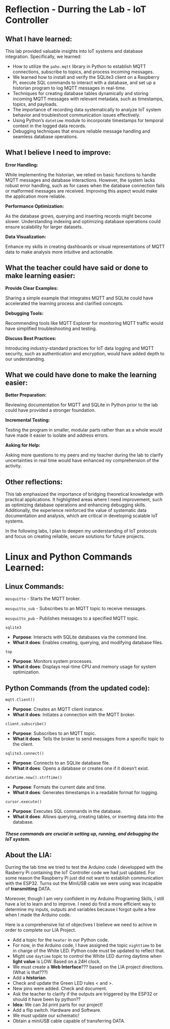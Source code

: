 
# Reflection - Durring the Lab - IoT Controller

## What I have learned: 

This lab provided valuable insights into IoT systems and database integration. Specifically, we learned:

* How to utilize the `paho.mqtt` library in Python to establish MQTT connections, subscribe to topics, and process incoming messages.
* We learned how to install and verify the SQLite3 client on a Raspberry Pi, execute SQL commands to interact with a database, and set up a historian program to log MQTT messages in real-time. 
* Techniques for creating database tables dynamically and storing incoming MQTT messages with relevant metadata, such as timestamps, topics, and payloads.
* The importance of recording data systematically to analyze IoT system behavior and troubleshoot communication issues effectively.
* Using Python’s `datetime` module to incorporate timestamps for temporal context in the logged data records.
* Debugging techniques that ensure reliable message handling and seamless database operations.

## What I believe I need to improve: 

__Error Handling:__

While implementing the historian, we relied on basic functions to handle MQTT messages and database interactions. However, the system lacks robust error handling, such as for cases when the database connection fails or malformed messages are received. Improving this aspect would make the application more reliable.

__Performance Optimization:__

As the database grows, querying and inserting records might become slower. Understanding indexing and optimizing database operations could ensure scalability for larger datasets.

__Data Visualization:__

Enhance my skills in creating dashboards or visual representations of MQTT data to make analysis more intuitive and actionable.

## What the teacher could have said or done to make learning easier: 

__Provide Clear Examples:__

Sharing a simple example that integrates MQTT and SQLite could have accelerated the learning process and clarified concepts.

__Debugging Tools:__

Recommending tools like MQTT Explorer for monitoring MQTT traffic would have simplified troubleshooting and testing.

__Discuss Best Practices:__

Introducing industry-standard practices for IoT data logging and MQTT security, such as authentication and encryption, would have added depth to our understanding.

## What we could have done to make the learning easier: 

__Better Preparation:__

Reviewing documentation for MQTT and SQLite in Python prior to the lab could have provided a stronger foundation.

__Incremental Testing:__

Testing the program in smaller, modular parts rather than as a whole would have made it easier to isolate and address errors.

__Asking for Help:__

Asking more questions to my peers and my teacher during the lab to clarify uncertainties in real time would have enhanced my comprehension of the activity.

## Other reflections: 

This lab emphasized the importance of bridging theoretical knowledge with practical applications. It highlighted areas where I need improvement, such as optimizing database operations and enhancing debugging skills. Additionally, the experience reinforced the value of systematic data documentation and analysis, which are critical in developing scalable IoT systems.

In the following labs, I plan to deepen my understanding of IoT protocols and focus on creating reliable, secure solutions for future projects.

# Linux and Python Commands Learned:

## Linux Commands:
`mosquitto` - Starts the MQTT broker.

`mosquitto_sub` - Subscribes to an MQTT topic to receive messages.

`mosquitto_pub` - Publishes messages to a specified MQTT topic.

`sqlite3` 
 - **Purpose**: Interacts with SQLite databases via the command line.
 - **What it does**: Enables creating, querying, and modifying database files.

`top`
 - **Purpose**: Monitors system processes.
 - **What it does**: Displays real-time CPU and memory usage for system optimization.

## Python Commands (from the updated code):

`mqtt.Client()`
 - **Purpose**: Creates an MQTT client instance.
 - **What it does**: Initiates a connection with the MQTT broker.

`client.subscribe()`
 - **Purpose**: Subscribes to an MQTT topic.
 - **What it does**: Tells the broker to send messages from a specific topic to the client.

`sqlite3.connect()`
 - **Purpose**: Connects to an SQLite database file.
 - **What it does**: Opens a database or creates one if it doesn’t exist.

`datetime.now().strftime()`
 - **Purpose**: Formats the current date and time.
 - **What it does**: Generates timestamps in a readable format for logging.

`cursor.execute()`
- **Purpose**: Executes SQL commands in the database.
- **What it does**: Allows querying, creating tables, or inserting data into the database.


##### These commands are crucial in setting up, running, and debugging the IoT system.

## About the LIA:

Durring the lab time we tried to test the Arduino code I developped with the Rasberry Pi containing the IoT Controller code we had just updated. For some reason the Raspberry Pi just did not want to establish communication with the ESP32. Turns out the MiniUSB cable we were using was incapable of __transmitting__ DATA. 

Moreover, though I am very confident in my Arduino Programing Skills, I still have a lot to learn and to improve. I need do find a more efficient way to determine my inputs, outputs and variables because I forgot quite a few when I made the Arduino code.

Here is a comprehensive list of objectives I bielieve we need to achive in order to complete our LIA Project.

* Add a topic for the `heater` in our Python code.
* For now, in the Arduino code, I have assigned the topic `nighttime` to be in charge of the White LED. Python code must be updated to reflect that.
* Might use `daytime` topic to control the White LED durring daytime when __light value__ is LOW. Based on a 24H clock.
* We must create a __Web Interface__??? based on the LIA project directions. (What is that???)
* Add a __historian__.
* Check and update the Green LED rules < and >.
* New pins were added. Check and document.
* Ask the teacher to clarify if the outputs are triggered by the ESP32 or should it have been by python??
* **Idea:** We can 3d print parts for our project!
* Add a flip switch. Hardware and Software.
* We must update our schematic!
* Obtain a miniUSB cable capable of transferring DATA.


